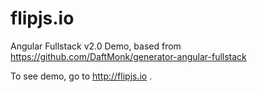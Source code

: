 # flipjs.io

Angular Fullstack v2.0 Demo, based from https://github.com/DaftMonk/generator-angular-fullstack

To see demo, go to http://flipjs.io .

